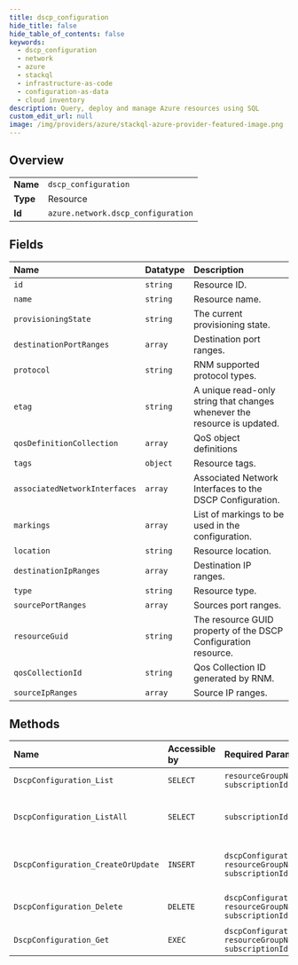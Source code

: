 ```yaml
---
title: dscp_configuration
hide_title: false
hide_table_of_contents: false
keywords:
  - dscp_configuration
  - network
  - azure    
  - stackql
  - infrastructure-as-code
  - configuration-as-data
  - cloud inventory
description: Query, deploy and manage Azure resources using SQL
custom_edit_url: null
image: /img/providers/azure/stackql-azure-provider-featured-image.png
---
```

  
    

## Overview
<table><tbody>
<tr><td><b>Name</b></td><td><code>dscp_configuration</code></td></tr>
<tr><td><b>Type</b></td><td>Resource</td></tr>
<tr><td><b>Id</b></td><td><code>azure.network.dscp_configuration</code></td></tr>
</tbody></table>

## Fields
| Name | Datatype | Description |
|:-----|:---------|:------------|
| `id` | `string` | Resource ID. |
| `name` | `string` | Resource name. |
| `provisioningState` | `string` | The current provisioning state. |
| `destinationPortRanges` | `array` | Destination port ranges. |
| `protocol` | `string` | RNM supported protocol types. |
| `etag` | `string` | A unique read-only string that changes whenever the resource is updated. |
| `qosDefinitionCollection` | `array` | QoS object definitions |
| `tags` | `object` | Resource tags. |
| `associatedNetworkInterfaces` | `array` | Associated Network Interfaces to the DSCP Configuration. |
| `markings` | `array` | List of markings to be used in the configuration. |
| `location` | `string` | Resource location. |
| `destinationIpRanges` | `array` | Destination IP ranges. |
| `type` | `string` | Resource type. |
| `sourcePortRanges` | `array` | Sources port ranges. |
| `resourceGuid` | `string` | The resource GUID property of the DSCP Configuration resource. |
| `qosCollectionId` | `string` | Qos Collection ID generated by RNM. |
| `sourceIpRanges` | `array` | Source IP ranges. |
## Methods
| Name | Accessible by | Required Params | Description |
|:-----|:--------------|:----------------|:------------|
| `DscpConfiguration_List` | `SELECT` | `resourceGroupName, subscriptionId` | Gets a DSCP Configuration. |
| `DscpConfiguration_ListAll` | `SELECT` | `subscriptionId` | Gets all dscp configurations in a subscription. |
| `DscpConfiguration_CreateOrUpdate` | `INSERT` | `dscpConfigurationName, resourceGroupName, subscriptionId` | Creates or updates a DSCP Configuration. |
| `DscpConfiguration_Delete` | `DELETE` | `dscpConfigurationName, resourceGroupName, subscriptionId` | Deletes a DSCP Configuration. |
| `DscpConfiguration_Get` | `EXEC` | `dscpConfigurationName, resourceGroupName, subscriptionId` | Gets a DSCP Configuration. |
